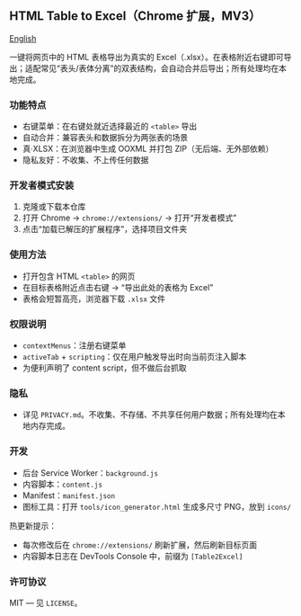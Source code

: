 ## HTML Table to Excel（Chrome 扩展，MV3）

[English](README.md)

一键将网页中的 HTML 表格导出为真实的 Excel（.xlsx）。在表格附近右键即可导出；适配常见“表头/表体分离”的双表结构，会自动合并后导出；所有处理均在本地完成。

### 功能特点
- 右键菜单：在右键处就近选择最近的 `<table>` 导出
- 自动合并：兼容表头和数据拆分为两张表的场景
- 真·XLSX：在浏览器中生成 OOXML 并打包 ZIP（无后端、无外部依赖）
- 隐私友好：不收集、不上传任何数据

### 开发者模式安装
1. 克隆或下载本仓库
2. 打开 Chrome → `chrome://extensions/` → 打开“开发者模式”
3. 点击“加载已解压的扩展程序”，选择项目文件夹

### 使用方法
- 打开包含 HTML `<table>` 的网页
- 在目标表格附近点击右键 → “导出此处的表格为 Excel”
- 表格会短暂高亮，浏览器下载 `.xlsx` 文件

### 权限说明
- `contextMenus`：注册右键菜单
- `activeTab` + `scripting`：仅在用户触发导出时向当前页注入脚本
- 为便利声明了 content script，但不做后台抓取

### 隐私
- 详见 `PRIVACY.md`。不收集、不存储、不共享任何用户数据；所有处理均在本地内存完成。

### 开发
- 后台 Service Worker：`background.js`
- 内容脚本：`content.js`
- Manifest：`manifest.json`
- 图标工具：打开 `tools/icon_generator.html` 生成多尺寸 PNG，放到 `icons/`

热更新提示：
- 每次修改后在 `chrome://extensions/` 刷新扩展，然后刷新目标页面
- 内容脚本日志在 DevTools Console 中，前缀为 `[Table2Excel]`

### 许可协议
MIT — 见 `LICENSE`。

